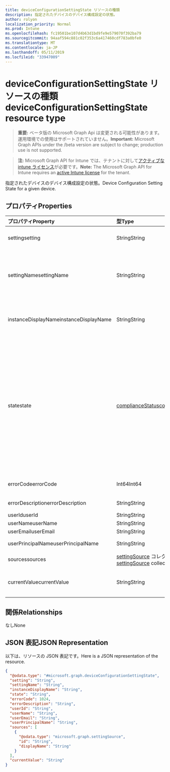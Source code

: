```yaml
---
title: deviceConfigurationSettingState リソースの種類
description: 指定されたデバイスのデバイス構成設定の状態。
author: rolyon
localization_priority: Normal
ms.prod: Intune
ms.openlocfilehash: fc19501be107d4b63d1bd9fe9e579070f392ba79
ms.sourcegitcommit: 94aaf594c881c02f353c6a417460cdf783a0bfe0
ms.translationtype: MT
ms.contentlocale: ja-JP
ms.lasthandoff: 05/11/2019
ms.locfileid: "33947009"
---
```

# <a name="deviceconfigurationsettingstate-resource-type"></a><span data-ttu-id="3e52e-103">deviceConfigurationSettingState リソースの種類</span><span class="sxs-lookup"><span data-stu-id="3e52e-103">deviceConfigurationSettingState resource type</span></span>

> <span data-ttu-id="3e52e-104">**重要:** ベータ版の Microsoft Graph Api は変更される可能性があります。運用環境での使用はサポートされていません。</span><span class="sxs-lookup"><span data-stu-id="3e52e-104">**Important:** Microsoft Graph APIs under the /beta version are subject to change; production use is not supported.</span></span>

> <span data-ttu-id="3e52e-105">**注:** Microsoft Graph API for Intune では、テナントに対して[アクティブな intune ライセンス](https://go.microsoft.com/fwlink/?linkid=839381)が必要です。</span><span class="sxs-lookup"><span data-stu-id="3e52e-105">**Note:** The Microsoft Graph API for Intune requires an [active Intune license](https://go.microsoft.com/fwlink/?linkid=839381) for the tenant.</span></span>

<span data-ttu-id="3e52e-106">指定されたデバイスのデバイス構成設定の状態。</span><span class="sxs-lookup"><span data-stu-id="3e52e-106">Device Configuration Setting State for a given device.</span></span>

## <a name="properties"></a><span data-ttu-id="3e52e-107">プロパティ</span><span class="sxs-lookup"><span data-stu-id="3e52e-107">Properties</span></span>
|<span data-ttu-id="3e52e-108">プロパティ</span><span class="sxs-lookup"><span data-stu-id="3e52e-108">Property</span></span>|<span data-ttu-id="3e52e-109">型</span><span class="sxs-lookup"><span data-stu-id="3e52e-109">Type</span></span>|<span data-ttu-id="3e52e-110">説明</span><span class="sxs-lookup"><span data-stu-id="3e52e-110">Description</span></span>|
|:---|:---|:---|
|<span data-ttu-id="3e52e-111">setting</span><span class="sxs-lookup"><span data-stu-id="3e52e-111">setting</span></span>|<span data-ttu-id="3e52e-112">String</span><span class="sxs-lookup"><span data-stu-id="3e52e-112">String</span></span>|<span data-ttu-id="3e52e-113">レポートされる設定値。</span><span class="sxs-lookup"><span data-stu-id="3e52e-113">The setting that is being reported</span></span>|
|<span data-ttu-id="3e52e-114">settingName</span><span class="sxs-lookup"><span data-stu-id="3e52e-114">settingName</span></span>|<span data-ttu-id="3e52e-115">String</span><span class="sxs-lookup"><span data-stu-id="3e52e-115">String</span></span>|<span data-ttu-id="3e52e-116">レポートされている、ローカライズされた設定名またはユーザー フレンドリな設定名</span><span class="sxs-lookup"><span data-stu-id="3e52e-116">Localized/user friendly setting name that is being reported</span></span>|
|<span data-ttu-id="3e52e-117">instanceDisplayName</span><span class="sxs-lookup"><span data-stu-id="3e52e-117">instanceDisplayName</span></span>|<span data-ttu-id="3e52e-118">String</span><span class="sxs-lookup"><span data-stu-id="3e52e-118">String</span></span>|<span data-ttu-id="3e52e-119">レポートされている設定インスタンスの名前です。</span><span class="sxs-lookup"><span data-stu-id="3e52e-119">Name of setting instance that is being reported.</span></span>|
|<span data-ttu-id="3e52e-120">state</span><span class="sxs-lookup"><span data-stu-id="3e52e-120">state</span></span>|[<span data-ttu-id="3e52e-121">complianceStatus</span><span class="sxs-lookup"><span data-stu-id="3e52e-121">complianceStatus</span></span>](../resources/intune-shared-compliancestatus.md)|<span data-ttu-id="3e52e-122">設定のコンプライアンス状態。</span><span class="sxs-lookup"><span data-stu-id="3e52e-122">The compliance state of the setting.</span></span> <span data-ttu-id="3e52e-123">可能な値は、`unknown`、`notApplicable`、`compliant`、`remediated`、`nonCompliant`、`error`、`conflict`、`notAssigned` です。</span><span class="sxs-lookup"><span data-stu-id="3e52e-123">Possible values are: `unknown`, `notApplicable`, `compliant`, `remediated`, `nonCompliant`, `error`, `conflict`, `notAssigned`.</span></span>|
|<span data-ttu-id="3e52e-124">errorCode</span><span class="sxs-lookup"><span data-stu-id="3e52e-124">errorCode</span></span>|<span data-ttu-id="3e52e-125">Int64</span><span class="sxs-lookup"><span data-stu-id="3e52e-125">Int64</span></span>|<span data-ttu-id="3e52e-126">設定のエラー コード</span><span class="sxs-lookup"><span data-stu-id="3e52e-126">Error code for the setting</span></span>|
|<span data-ttu-id="3e52e-127">errorDescription</span><span class="sxs-lookup"><span data-stu-id="3e52e-127">errorDescription</span></span>|<span data-ttu-id="3e52e-128">String</span><span class="sxs-lookup"><span data-stu-id="3e52e-128">String</span></span>|<span data-ttu-id="3e52e-129">エラーの説明</span><span class="sxs-lookup"><span data-stu-id="3e52e-129">Error description</span></span>|
|<span data-ttu-id="3e52e-130">userId</span><span class="sxs-lookup"><span data-stu-id="3e52e-130">userId</span></span>|<span data-ttu-id="3e52e-131">String</span><span class="sxs-lookup"><span data-stu-id="3e52e-131">String</span></span>|<span data-ttu-id="3e52e-132">UserId</span><span class="sxs-lookup"><span data-stu-id="3e52e-132">UserId</span></span>|
|<span data-ttu-id="3e52e-133">userName</span><span class="sxs-lookup"><span data-stu-id="3e52e-133">userName</span></span>|<span data-ttu-id="3e52e-134">String</span><span class="sxs-lookup"><span data-stu-id="3e52e-134">String</span></span>|<span data-ttu-id="3e52e-135">UserName</span><span class="sxs-lookup"><span data-stu-id="3e52e-135">UserName</span></span>|
|<span data-ttu-id="3e52e-136">userEmail</span><span class="sxs-lookup"><span data-stu-id="3e52e-136">userEmail</span></span>|<span data-ttu-id="3e52e-137">String</span><span class="sxs-lookup"><span data-stu-id="3e52e-137">String</span></span>|<span data-ttu-id="3e52e-138">UserEmail</span><span class="sxs-lookup"><span data-stu-id="3e52e-138">UserEmail</span></span>|
|<span data-ttu-id="3e52e-139">userPrincipalName</span><span class="sxs-lookup"><span data-stu-id="3e52e-139">userPrincipalName</span></span>|<span data-ttu-id="3e52e-140">String</span><span class="sxs-lookup"><span data-stu-id="3e52e-140">String</span></span>|<span data-ttu-id="3e52e-141">UserPrincipalName。</span><span class="sxs-lookup"><span data-stu-id="3e52e-141">UserPrincipalName.</span></span>|
|<span data-ttu-id="3e52e-142">sources</span><span class="sxs-lookup"><span data-stu-id="3e52e-142">sources</span></span>|<span data-ttu-id="3e52e-143">[settingSource](../resources/intune-deviceconfig-settingsource.md) コレクション</span><span class="sxs-lookup"><span data-stu-id="3e52e-143">[settingSource](../resources/intune-deviceconfig-settingsource.md) collection</span></span>|<span data-ttu-id="3e52e-144">投稿ポリシー</span><span class="sxs-lookup"><span data-stu-id="3e52e-144">Contributing policies</span></span>|
|<span data-ttu-id="3e52e-145">currentValue</span><span class="sxs-lookup"><span data-stu-id="3e52e-145">currentValue</span></span>|<span data-ttu-id="3e52e-146">String</span><span class="sxs-lookup"><span data-stu-id="3e52e-146">String</span></span>|<span data-ttu-id="3e52e-147">デバイスに関する設定の現在の値</span><span class="sxs-lookup"><span data-stu-id="3e52e-147">Current value of setting on device</span></span>|

## <a name="relationships"></a><span data-ttu-id="3e52e-148">関係</span><span class="sxs-lookup"><span data-stu-id="3e52e-148">Relationships</span></span>
<span data-ttu-id="3e52e-149">なし</span><span class="sxs-lookup"><span data-stu-id="3e52e-149">None</span></span>

## <a name="json-representation"></a><span data-ttu-id="3e52e-150">JSON 表記</span><span class="sxs-lookup"><span data-stu-id="3e52e-150">JSON Representation</span></span>
<span data-ttu-id="3e52e-151">以下は、リソースの JSON 表記です。</span><span class="sxs-lookup"><span data-stu-id="3e52e-151">Here is a JSON representation of the resource.</span></span>
<!-- {
  "blockType": "resource",
  "@odata.type": "microsoft.graph.deviceConfigurationSettingState"
}
-->
``` json
{
  "@odata.type": "#microsoft.graph.deviceConfigurationSettingState",
  "setting": "String",
  "settingName": "String",
  "instanceDisplayName": "String",
  "state": "String",
  "errorCode": 1024,
  "errorDescription": "String",
  "userId": "String",
  "userName": "String",
  "userEmail": "String",
  "userPrincipalName": "String",
  "sources": [
    {
      "@odata.type": "microsoft.graph.settingSource",
      "id": "String",
      "displayName": "String"
    }
  ],
  "currentValue": "String"
}
```




